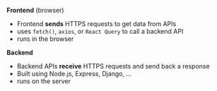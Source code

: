 **Frontend** (browser)
- Frontend **sends** HTTPS requests to get data from APIs
- uses `fetch()`, `axios`, or `React Query` to call a backend API
- runs in the browser

**Backend**
- Backend APIs **receive** HTTPS requests and send back a response
- Built using Node.js, Express, Django, ...
- runs on the server